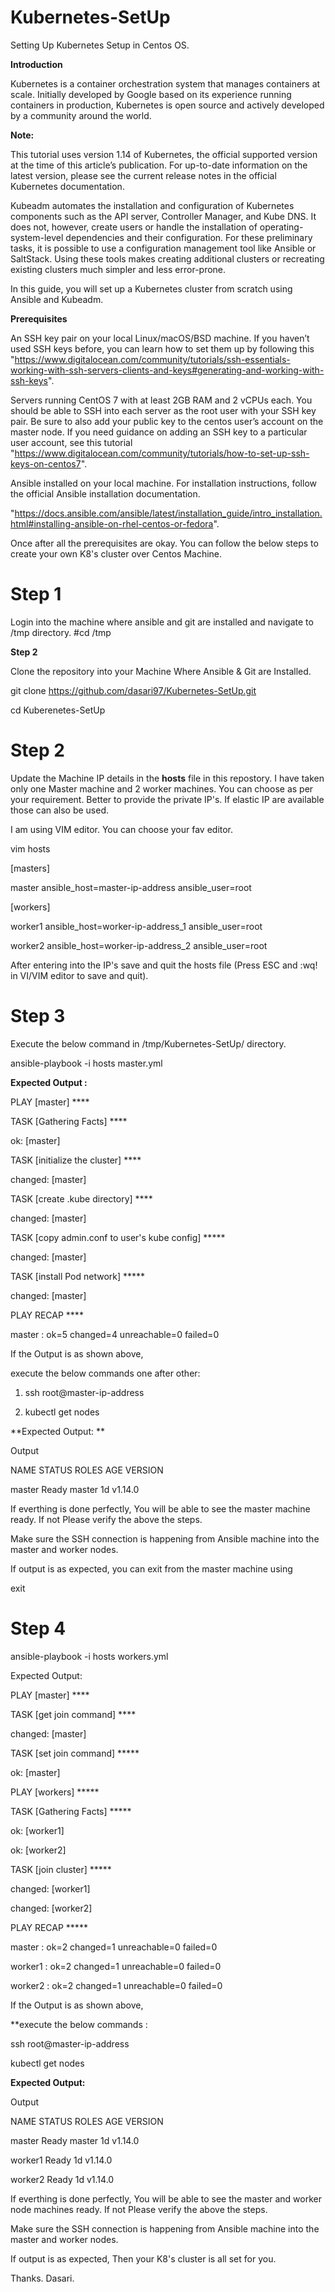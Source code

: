 # Kubernetes-SetUp
Setting Up Kubernetes Setup in Centos OS.


**Introduction**

Kubernetes is a container orchestration system that manages containers at scale. Initially developed by Google based on its experience running containers in production, Kubernetes is open source and actively developed by a community around the world.

**Note:**

This tutorial uses version 1.14 of Kubernetes, the official supported version at the time of this article’s publication. For up-to-date information on the latest version, please see the current release notes in the official Kubernetes documentation.

Kubeadm automates the installation and configuration of Kubernetes components such as the API server, Controller Manager, and Kube DNS. It does not, however, create users or handle the installation of operating-system-level dependencies and their configuration. For these preliminary tasks, it is possible to use a configuration management tool like Ansible or SaltStack. Using these tools makes creating additional clusters or recreating existing clusters much simpler and less error-prone.

In this guide, you will set up a Kubernetes cluster from scratch using Ansible and Kubeadm.

**Prerequisites**

An SSH key pair on your local Linux/macOS/BSD machine. If you haven’t used SSH keys before, you can learn how to set them up by following this
"https://www.digitalocean.com/community/tutorials/ssh-essentials-working-with-ssh-servers-clients-and-keys#generating-and-working-with-ssh-keys".

Servers running CentOS 7 with at least 2GB RAM and 2 vCPUs each. You should be able to SSH into each server as the root user with your SSH key pair. Be sure to also add your public key to the centos user’s account on the master node. If you need guidance on adding an SSH key to a particular user account, see this tutorial 
"https://www.digitalocean.com/community/tutorials/how-to-set-up-ssh-keys-on-centos7".


Ansible installed on your local machine. For installation instructions, follow the official Ansible installation documentation.

"https://docs.ansible.com/ansible/latest/installation_guide/intro_installation.html#installing-ansible-on-rhel-centos-or-fedora".


Once after all the prerequisites are okay. You can follow the below steps to create your own K8's cluster over Centos Machine.

# **Step 1**

Login into the machine where ansible and git are installed and navigate to /tmp directory.
#cd /tmp

**Step 2**

Clone the repository into your Machine Where Ansible & Git are Installed.

git clone https://github.com/dasari97/Kubernetes-SetUp.git

cd Kuberenetes-SetUp

# **Step 2**
Update the Machine IP details in the **hosts** file in this repostory. I have taken only one Master machine and 2 worker machines. You can choose as per your requirement. Better to provide the private IP's. If elastic IP are available those can also be used. 

I am using VIM editor. You can choose your fav editor.

vim hosts


[masters]

master ansible_host=master-ip-address ansible_user=root

[workers]

worker1 ansible_host=worker-ip-address_1 ansible_user=root

worker2 ansible_host=worker-ip-address_2 ansible_user=root 

After entering into the IP's save and quit the hosts file (Press ESC and :wq! in VI/VIM editor to save and quit).

# **Step 3**

Execute the below command in /tmp/Kubernetes-SetUp/ directory.

ansible-playbook -i hosts master.yml

**Expected Output :** 

PLAY [master] ****

TASK [Gathering Facts] ****

ok: [master]

TASK [initialize the cluster] ****

changed: [master]

TASK [create .kube directory] ****

changed: [master]

TASK [copy admin.conf to user's kube config] *****

changed: [master]

TASK [install Pod network] *****

changed: [master]

PLAY RECAP ****

master                     : ok=5    changed=4    unreachable=0    failed=0

If the Output is as shown above,

execute the below commands one after other:

1) ssh root@master-ip-address 

2) kubectl get nodes

**Expected Output: **

Output

NAME      STATUS    ROLES     AGE       VERSION

master    Ready     master    1d        v1.14.0

If everthing is done perfectly, You will be able to see the master machine ready. If not Please verify the above the steps.

Make sure the SSH connection is happening from Ansible machine into the master and worker nodes.

If output is as expected, you can exit from the master machine using 

exit

# **Step 4**

ansible-playbook -i hosts workers.yml

Expected Output: 

PLAY [master] ****

TASK [get join command] ****

changed: [master]

TASK [set join command] *****

ok: [master]

PLAY [workers] *****

TASK [Gathering Facts] *****

ok: [worker1]

ok: [worker2]

TASK [join cluster] *****

changed: [worker1]

changed: [worker2]

PLAY RECAP *****

master                     : ok=2    changed=1    unreachable=0    failed=0   

worker1                    : ok=2    changed=1    unreachable=0    failed=0  

worker2                    : ok=2    changed=1    unreachable=0    failed=0


If the Output is as shown above,

**execute the below commands :

ssh root@master-ip-address 

kubectl get nodes

**Expected Output:**

Output

NAME      STATUS    ROLES     AGE       VERSION

master    Ready     master    1d        v1.14.0

worker1   Ready     <none>    1d        v1.14.0

worker2   Ready     <none>    1d        v1.14.0

If everthing is done perfectly, You will be able to see the master and worker node machines ready. If not Please verify the above the steps.

Make sure the SSH connection is happening from Ansible machine into the master and worker nodes.

If output is as expected, Then your K8's cluster is all set for you.

Thanks.
Dasari.
